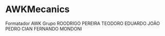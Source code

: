 # AWKMecanics
Formatador AWK
Grupo
ROODRIGO PEREIRA TEODORO
EDUARDO
JOÃO PEDRO CIAN
FERNANDO MONDONI
